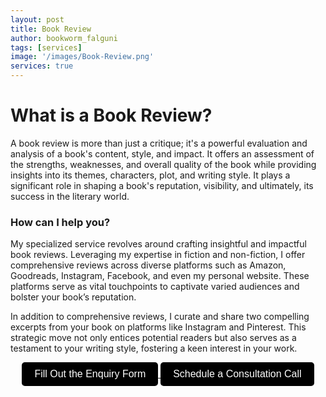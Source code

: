 ```yaml
---
layout: post
title: Book Review
author: bookworm_falguni
tags: [services]
image: '/images/Book-Review.png'
services: true
---
```

# What is a Book Review?
A book review is more than just a critique; it's a powerful evaluation and analysis of a book's content, style, and impact. It offers an assessment of the strengths, weaknesses, and overall quality of the book while providing insights into its themes, characters, plot, and writing style. It plays a significant role in shaping a book's reputation, visibility, and ultimately, its success in the literary world.

### How can I help you?
My specialized service revolves around crafting insightful and impactful book reviews. Leveraging my expertise in fiction and non-fiction, I offer comprehensive reviews across diverse platforms such as Amazon, Goodreads, Instagram, Facebook, and even my personal website. These platforms serve as vital touchpoints to captivate varied audiences and bolster your book’s reputation.

In addition to comprehensive reviews, I curate and share two compelling excerpts from your book on platforms like Instagram and Pinterest. This strategic move not only entices potential readers but also serves as a testament to your writing style, fostering a keen interest in your work.

<div style="text-align: center;">
  <a href="https://forms.gle/M2vqLdD9jKkuH9et6" target="_blank">
    <button style="padding: 10px 20px; font-size: 16px; background-color: #000000; color: white; border: none; border-radius: 5px; cursor: pointer;">
      Fill Out the Enquiry Form
    </button>
  </a>

  <a href="https://topmate.io/falguni_jain/498491" target="_blank">
    <button style="padding: 10px 20px; font-size: 16px; background-color: #000000; color: white; border: none; border-radius: 5px; cursor: pointer;">
      Schedule a Consultation Call
    </button>
  </a>
</div>
